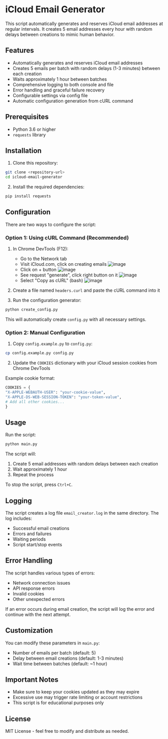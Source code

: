 # iCloud Email Generator

This script automatically generates and reserves iCloud email addresses at regular intervals. It creates 5 email addresses every hour with random delays between creations to mimic human behavior.

## Features

- Automatically generates and reserves iCloud email addresses
- Creates 5 emails per batch with random delays (1-3 minutes) between each creation
- Waits approximately 1 hour between batches
- Comprehensive logging to both console and file
- Error handling and graceful failure recovery
- Configurable settings via config file
- Automatic configuration generation from cURL command

## Prerequisites

- Python 3.6 or higher
- `requests` library

## Installation

1. Clone this repository: 
```bash
git clone <repository-url>
cd icloud-email-generator
```

2. Install the required dependencies:
```bash
pip install requests
```

## Configuration

There are two ways to configure the script:

### Option 1: Using cURL Command (Recommended)

1. In Chrome DevTools (F12):
   - Go to the Network tab
   - Visit iCloud.com, click on creating emails
![image](https://github.com/user-attachments/assets/c175ba4a-736e-4d9d-b9a4-904e527b4d8f)
   - Click on + button
![image](https://github.com/user-attachments/assets/9dd9cbcb-9849-414e-b2b6-533d60995114)
   - See request "generate", click right button on it
![image](https://github.com/user-attachments/assets/078b1c55-85a5-4aac-a13e-03f346d9c7c7)
   - Select "Copy as cURL" (bash)
![image](https://github.com/user-attachments/assets/625158f9-dd60-4f46-9da1-2d7194fa55cb)


2. Create a file named `headers.curl` and paste the cURL command into it

3. Run the configuration generator:
```bash
python create_config.py
```

This will automatically create `config.py` with all necessary settings.

### Option 2: Manual Configuration

1. Copy `config.example.py` to `config.py`:
```bash
cp config.example.py config.py
```

2. Update the `COOKIES` dictionary with your iCloud session cookies from Chrome DevTools

Example cookie format:
```python
COOKIES = {
"X-APPLE-WEBAUTH-USER": "your-cookie-value",
"X-APPLE-DS-WEB-SESSION-TOKEN": "your-token-value",
# Add all other cookies...
}
```

## Usage

Run the script:
```bash
python main.py
```


The script will:
1. Create 5 email addresses with random delays between each creation
2. Wait approximately 1 hour
3. Repeat the process

To stop the script, press `Ctrl+C`.

## Logging

The script creates a log file `email_creator.log` in the same directory. The log includes:
- Successful email creations
- Errors and failures
- Waiting periods
- Script start/stop events

## Error Handling

The script handles various types of errors:
- Network connection issues
- API response errors
- Invalid cookies
- Other unexpected errors

If an error occurs during email creation, the script will log the error and continue with the next attempt.

## Customization

You can modify these parameters in `main.py`:
- Number of emails per batch (default: 5)
- Delay between email creations (default: 1-3 minutes)
- Wait time between batches (default: ~1 hour)

## Important Notes

- Make sure to keep your cookies updated as they may expire
- Excessive use may trigger rate limiting or account restrictions
- This script is for educational purposes only

## License

MIT License - feel free to modify and distribute as needed.
